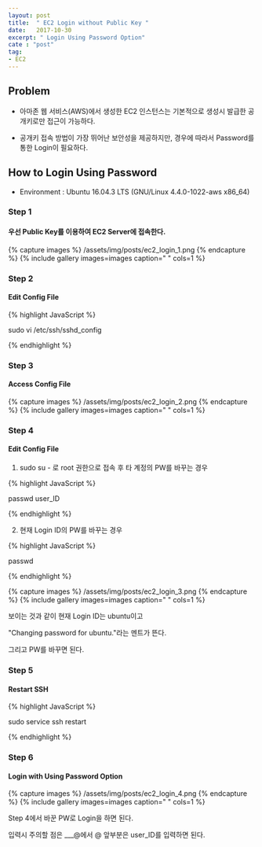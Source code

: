 ```yaml
---
layout: post
title:  " EC2 Login without Public Key "
date:   2017-10-30
excerpt: " Login Using Password Option"
cate : "post"
tag:
- EC2
---
```


## Problem

* 아마존 웹 서비스(AWS)에서 생성한 EC2 인스턴스는 기본적으로 생성시 발급한 공개키로만 접근이 가능하다.

* 공개키 접속 방법이 가장 뛰어난 보안성을 제공하지만, 경우에 따라서 Password를 통한 Login이 필요하다.

## How to Login Using Password

* Environment : Ubuntu 16.04.3 LTS (GNU/Linux 4.4.0-1022-aws x86_64)

### Step 1

#### 우선 Public Key를 이용하여 EC2 Server에 접속한다. 

{% capture images %}
	/assets/img/posts/ec2_login_1.png
{% endcapture %}
{% include gallery images=images caption=" " cols=1 %}



### Step 2

#### Edit Config File

{% highlight JavaScript %}

sudo vi /etc/ssh/sshd_config

{% endhighlight %}

### Step 3

#### Access Config File

{% capture images %}
	/assets/img/posts/ec2_login_2.png
{% endcapture %}
{% include gallery images=images caption=" " cols=1 %}


### Step 4

#### Edit Config File

1) sudo su - 로 root 권한으로 접속 후 타 계정의 PW를 바꾸는 경우

{% highlight JavaScript %}

passwd user_ID

{% endhighlight %}



2) 현재 Login ID의 PW를 바꾸는 경우

{% highlight JavaScript %}

passwd

{% endhighlight %}

{% capture images %}
	/assets/img/posts/ec2_login_3.png
{% endcapture %}
{% include gallery images=images caption=" " cols=1 %}

보이는 것과 같이 현재 Login ID는 ubuntu이고

"Changing password for ubuntu."라는 멘트가 뜬다.

그리고 PW를 바꾸면 된다.



### Step 5

#### Restart SSH

{% highlight JavaScript %}

sudo service ssh restart

{% endhighlight %}


### Step 6

#### Login with Using Password Option

{% capture images %}
	/assets/img/posts/ec2_login_4.png
{% endcapture %}
{% include gallery images=images caption=" " cols=1 %}

Step 4에서 바꾼 PW로 Login을 하면 된다.

입력시 주의할 점은 ___@에서 @ 앞부분은 user_ID를 입력하면 된다.



